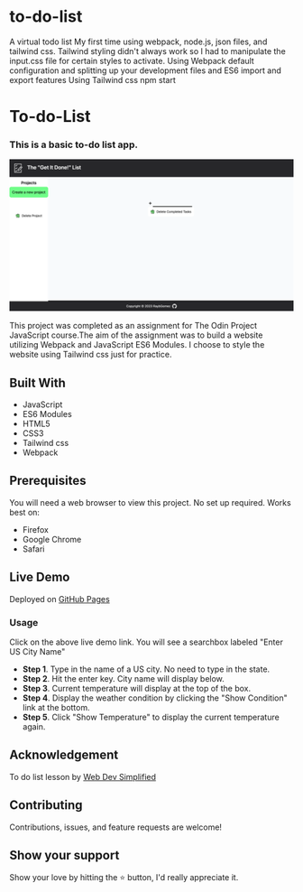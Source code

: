 # to-do-list
A virtual todo list
My first time using webpack, node.js, json files, and tailwind css. Tailwind styling didn't always work so I had to manipulate the input.css file for certain styles to activate.
Using Webpack default configuration and splitting up your development files and ES6 import and export features
Using Tailwind css
npm start

# To-do-List

### This is a basic to-do list app.

<div align="center"><img width="1280" alt="websiteScreenShot" src="./dist/images/To-do Screen shot.png"></div>


This project was completed as an assignment for The Odin Project JavaScript course.The aim of the assignment was to build a website utilizing Webpack and JavaScript ES6 Modules. I choose to style the website using Tailwind css just for practice.

## Built With 

- JavaScript
- ES6 Modules
- HTML5
- CSS3
- Tailwind css
- Webpack

## Prerequisites

You will need a web browser to view this project. No set up required. Works best on:

- Firefox
- Google Chrome
- Safari

## Live Demo

<!-- <https://raybgomez.github.io/to-do-list/> -->

Deployed on [GitHub Pages](https://pages.github.com/) 

### Usage

Click on the above live demo link. You will see a searchbox labeled "Enter US City Name"
- **Step 1**. Type in the name of a US city. No need to type in the state.
- **Step 2**. Hit the enter key. City name will display below.
- **Step 3**. Current temperature will display at the top of the box.
- **Step 4**. Display the weather condition by clicking the "Show Condition" link at the bottom.
- **Step 5**. Click "Show Temperature" to display the current temperature again.

 

## Acknowledgement

To do list lesson by [Web Dev Simplified](https://courses.webdevsimplified.com/)

## Contributing

Contributions, issues, and feature requests are welcome!

## Show your support

Show your love by hitting the ⭐️ button, I'd really appreciate it.
